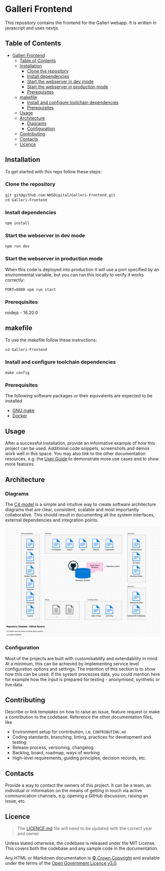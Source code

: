 # Galleri Frontend

This repository contains the frontend for the Galleri webapp. It is written in javascript and uses nextjs.

## Table of Contents

- [Galleri Frontend](#galleri-frontend)
  - [Table of Contents](#table-of-contents)
  - [Installation](#installation)
    - [Clone the repository](#clone-the-repository)
    - [Install dependencies](#install-dependencies)
    - [Start the webserver in dev mode](#start-the-webserver-in-dev-mode)
    - [Start the webserver in production mode](#start-the-webserver-in-production-mode)
    - [Prerequisites](#prerequisites)
  - [makefile](#makefile)
    - [Install and configure toolchain dependencies](#install-and-configure-toolchain-dependencies)
    - [Prerequisites](#prerequisites-1)
  - [Usage](#usage)
  - [Architecture](#architecture)
    - [Diagrams](#diagrams)
    - [Configuration](#configuration)
  - [Contributing](#contributing)
  - [Contacts](#contacts)
  - [Licence](#licence)

## Installation

To get started with this repo follow these steps:

### Clone the repository

```shell
git git@github.com:NHSDigital/Galleri-Frontend.git
cd Galleri-Frontend
```

### Install dependencies

```shell
npm install
```

### Start the webserver in dev mode

```shell
npm run dev
```

### Start the webserver in production mode

When this code is deployed into production it will use a port specified by an environmental variable, but you can run this locally to verify it works correctly:

```shell
PORT=8080 npm run start
```

### Prerequisites

nodejs - 16.20.0

## makefile

To use the makefile follow these instructions:

```shell
cd Galleri-Frontend
```

### Install and configure toolchain dependencies

```shell
make config
```

### Prerequisites

The following software packages or their equivalents are expected to be installed

- [GNU make](https://www.gnu.org/software/make/)
- [Docker](https://www.docker.com/)

## Usage

After a successful installation, provide an informative example of how this project can be used. Additional code snippets, screenshots and demos work well in this space. You may also link to the other documentation resources, e.g. the [User Guide](./docs/user-guide.md) to demonstrate more use cases and to show more features.

## Architecture

### Diagrams

The [C4 model](https://c4model.com/) is a simple and intuitive way to create software architecture diagrams that are clear, consistent, scalable and most importantly collaborative. This should result in documenting all the system interfaces, external dependencies and integration points.

![Repository Template](./docs/diagrams/Repository_Template_GitHub_Generic.png)

### Configuration

Most of the projects are built with customisability and extendability in mind. At a minimum, this can be achieved by implementing service level configuration options and settings. The intention of this section is to show how this can be used. If the system processes data, you could mention here for example how the input is prepared for testing - anonymised, synthetic or live data.

## Contributing

Describe or link templates on how to raise an issue, feature request or make a contribution to the codebase. Reference the other documentation files, like

- Environment setup for contribution, i.e. `CONTRIBUTING.md`
- Coding standards, branching, linting, practices for development and testing
- Release process, versioning, changelog
- Backlog, board, roadmap, ways of working
- High-level requirements, guiding principles, decision records, etc.

## Contacts

Provide a way to contact the owners of this project. It can be a team, an individual or information on the means of getting in touch via active communication channels, e.g. opening a GitHub discussion, raising an issue, etc.

## Licence

> The [LICENCE.md](./LICENCE.md) file will need to be updated with the correct year and owner

Unless stated otherwise, the codebase is released under the MIT License. This covers both the codebase and any sample code in the documentation.

Any HTML or Markdown documentation is [© Crown Copyright](https://www.nationalarchives.gov.uk/information-management/re-using-public-sector-information/uk-government-licensing-framework/crown-copyright/) and available under the terms of the [Open Government Licence v3.0](https://www.nationalarchives.gov.uk/doc/open-government-licence/version/3/).
